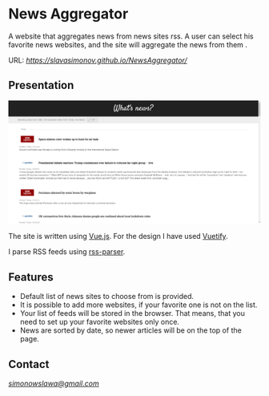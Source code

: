 # News Aggregator
A website that aggregates news from news sites rss. A user can select his favorite news websites, and the site will aggregate the news from them .

URL: *https://slavasimonov.github.io/NewsAggregator/*

## Presentation
![Site screenshot](./res/sitePic.png)

The site is written using [Vue.js](https://vuejs.org/). For the design I have used [Vuetify](https://vuetifyjs.com/en/).

I parse RSS feeds using [rss-parser](https://github.com/rbren/rss-parser#readme).

## Features
- Default list of news sites to choose from is provided.
- It is possible to add more websites, if your favorite one is not on the list.
- Your list of feeds will be stored in the browser. That means, that you need to set up your favorite websites only once.
- News are sorted by date, so newer articles will be on the top of the page.

## Contact
*simonowslawa@gmail.com*
